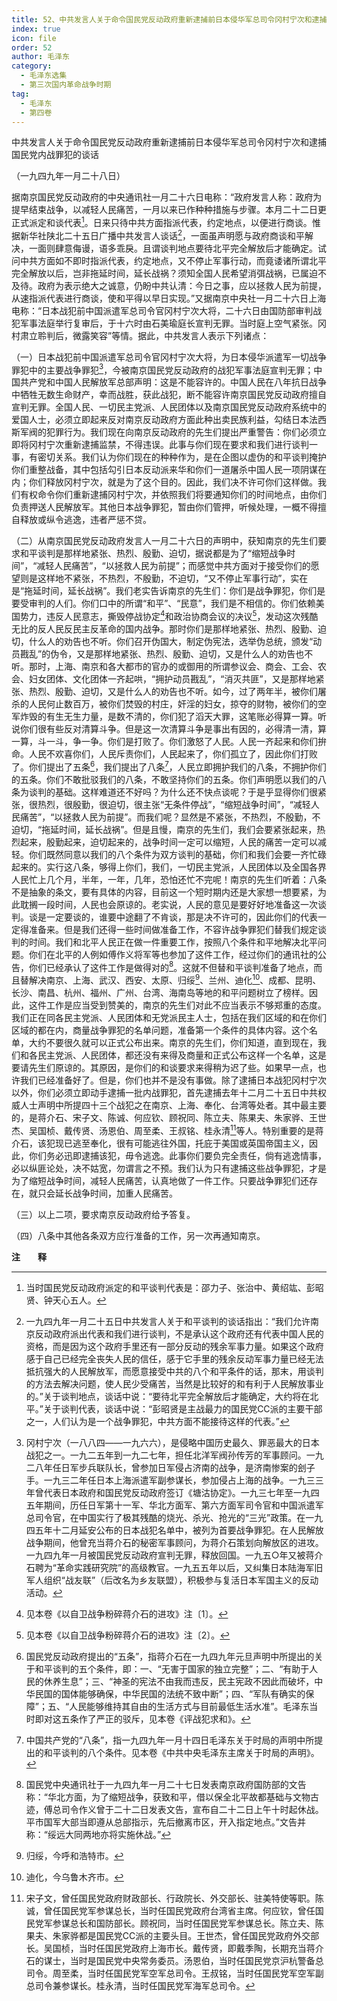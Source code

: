 ```yaml
---
title: 52、中共发言人关于命令国民党反动政府重新逮捕前日本侵华军总司令冈村宁次和逮捕国民党内战罪犯的谈话（一九四九年一月二十八日）
index: true
icon: file
order: 52
author: 毛泽东
category:
  - 毛泽东选集
  - 第三次国内革命战争时期
tag:
  - 毛泽东
  - 第四卷
---
```


中共发言人关于命令国民党反动政府重新逮捕前日本侵华军总司令冈村宁次和逮捕国民党内战罪犯的谈话

（一九四九年一月二十八日）

据南京国民党反动政府的中央通讯社一月二十六日电称：“政府发言人称：政府为提早结束战争，以减轻人民痛苦，一月以来已作种种措施与步骤。本月二十二日更正式派定和谈代表[^1]。日来只待中共方面指派代表，约定地点，以便进行商谈。惟据新华社陕北二十五日广播中共发言人谈话[^2]，一面虽声明愿与政府商谈和平解决，一面则肆意侮谩，语多乖戾。且谓谈判地点要待北平完全解放后才能确定。试问中共方面如不即时指派代表，约定地点，又不停止军事行动，而竟诿诸所谓北平完全解放以后，岂非拖延时间，延长战祸？须知全国人民希望消弭战祸，已属迫不及待。政府为表示绝大之诚意，仍盼中共认清：今日之事，应以拯救人民为前提，从速指派代表进行商谈，使和平得以早日实现。”又据南京中央社一月二十六日上海电称：“日本战犯前中国派遣军总司令官冈村宁次大将，二十六日由国防部审判战犯军事法庭举行复审后，于十六时由石美瑜庭长宣判无罪。当时庭上空气紧张。冈村肃立聆判后，微露笑容”等情。据此，中共发言人表示下列诸点：

（一）日本战犯前中国派遣军总司令官冈村宁次大将，为日本侵华派遣军一切战争罪犯中的主要战争罪犯[^3]，今被南京国民党反动政府的战犯军事法庭宣判无罪；中国共产党和中国人民解放军总部声明：这是不能容许的。中国人民在八年抗日战争中牺牲无数生命财产，幸而战胜，获此战犯，断不能容许南京国民党反动政府擅自宣判无罪。全国人民、一切民主党派、人民团体以及南京国民党反动政府系统中的爱国人士，必须立即起来反对南京反动政府方面此种出卖民族利益，勾结日本法西斯军阀的犯罪行为。我们现在向南京反动政府的先生们提出严重警告：你们必须立即将冈村宁次重新逮捕监禁，不得违误。此事与你们现在要求和我们进行谈判一事，有密切关系。我们认为你们现在的种种作为，是在企图以虚伪的和平谈判掩护你们重整战备，其中包括勾引日本反动派来华和你们一道屠杀中国人民一项阴谋在内；你们释放冈村宁次，就是为了这个目的。因此，我们决不许可你们这样做。我们有权命令你们重新逮捕冈村宁次，并依照我们将要通知你们的时间地点，由你们负责押送人民解放军。其他日本战争罪犯，暂由你们管押，听候处理，一概不得擅自释放或纵令逃逸，违者严惩不贷。

（二）从南京国民党反动政府发言人一月二十六日的声明中，获知南京的先生们要求和平谈判是那样地紧张、热烈、殷勤、迫切，据说都是为了“缩短战争时间”，“减轻人民痛苦”，“以拯救人民为前提”；而感觉中共方面对于接受你们的愿望则是这样地不紧张，不热烈，不殷勤，不迫切，“又不停止军事行动”，实在是“拖延时间，延长战祸”。我们老实告诉南京的先生们：你们是战争罪犯，你们是要受审判的人们。你们口中的所谓“和平”、“民意”，我们是不相信的。你们依赖美国势力，违反人民意志，撕毁停战协定[^4]和政治协商会议的决议[^5]，发动这次残酷无比的反人民反民主反革命的国内战争。那时你们是那样地紧张、热烈、殷勤、迫切，什么人的劝告也不听。你们召开伪国大，制定伪宪法，选举伪总统，颁发“动员戡乱”的伪令，又是那样地紧张、热烈、殷勤、迫切，又是什么人的劝告也不听。那时，上海、南京和各大都市的官办的或御用的所谓参议会、商会、工会、农会、妇女团体、文化团体一齐起哄，“拥护动员戡乱”，“消灭共匪”，又是那样地紧张、热烈、殷勤、迫切，又是什么人的劝告也不听。如今，过了两年半，被你们屠杀的人民何止数百万，被你们焚毁的村庄，奸淫的妇女，掠夺的财物，被你们的空军炸毁的有生无生力量，是数不清的，你们犯了滔天大罪，这笔账必得算一算。听说你们很有些反对清算斗争。但是这一次清算斗争是事出有因的，必得清一清，算一算，斗一斗，争一争。你们是打败了。你们激怒了人民。人民一齐起来和你们拚命。人民不欢喜你们，人民斥责你们，人民起来了，你们孤立了，因此你们打败了。你们提出了五条[^6]，我们提出了八条[^7]，人民立即拥护我们的八条，不拥护你们的五条。你们不敢批驳我们的八条，不敢坚持你们的五条。你们声明愿以我们的八条为谈判的基础。这样难道还不好吗？为什么还不快点谈呢？于是乎显得你们很紧张，很热烈，很殷勤，很迫切，很主张“无条件停战”，“缩短战争时间”，“减轻人民痛苦”，“以拯救人民为前提”。而我们呢？显然是不紧张，不热烈，不殷勤，不迫切，“拖延时间，延长战祸”。但是且慢，南京的先生们，我们会要紧张起来，热烈起来，殷勤起来，迫切起来的，战争时间一定可以缩短，人民的痛苦一定可以减轻。你们既然同意以我们的八个条件为双方谈判的基础，你们和我们会要一齐忙碌起来的。实行这八条，够得上你们，我们，一切民主党派，人民团体以及全国各界人民忙上几个月，半年，一年，几年，恐怕还忙不完呢！南京的先生们听着：八条不是抽象的条文，要有具体的内容，目前这一个短时期内还是大家想一想要紧，为此耽搁一段时间，人民也会原谅的。老实说，人民的意见是要好好地准备这一次谈判。谈是一定要谈的，谁要中途翻了不肯谈，那是决不许可的，因此你们的代表一定得准备来。但是我们还得一些时间做准备工作，不容许战争罪犯们替我们规定谈判的时间。我们和北平人民正在做一件重要工作，按照八个条件和平地解决北平问题。你们在北平的人例如傅作义将军等也参加了这件工作，经过你们的通讯社的公告，你们已经承认了这件工作是做得对的[^8]。这就不但替和平谈判准备了地点，而且替解决南京、上海、武汉、西安、太原、归绥[^9]、兰州、迪化[^10]、成都、昆明、长沙、南昌、杭州、福州、广州、台湾、海南岛等地的和平问题树立了榜样。因此，这件工作是应当受到赞美的，南京的先生们对此不应当表示不够郑重的态度。我们正在同各民主党派、人民团体和无党派民主人士，包括在我们区域的和在你们区域的都在内，商量战争罪犯的名单问题，准备第一个条件的具体内容。这个名单，大约不要很久就可以正式公布出来。南京的先生们，你们知道，直到现在，我们和各民主党派、人民团体，都还没有来得及商量和正式公布这样一个名单，这是要请先生们原谅的。其原因，是你们的和谈要求来得稍为迟了些。如果早一点，也许我们已经准备好了。但是，你们也并不是没有事做。除了逮捕日本战犯冈村宁次以外，你们必须立即动手逮捕一批内战罪犯，首先逮捕去年十二月二十五日中共权威人士声明中所提四十三个战犯之在南京、上海、奉化、台湾等处者。其中最主要的，是蒋介石、宋子文、陈诚、何应钦、顾祝同、陈立夫、陈果夫、朱家骅、王世杰、吴国桢、戴传贤、汤恩伯、周至柔、王叔铭、桂永清[^11]等人。特别重要的是蒋介石，该犯现已逃至奉化，很有可能逃往外国，托庇于美国或英国帝国主义，因此，你们务必迅即逮捕该犯，毋令逃逸。此事你们要负完全责任，倘有逃逸情事，必以纵匪论处，决不姑宽，勿谓言之不预。我们认为只有逮捕这些战争罪犯，才是为了缩短战争时间，减轻人民痛苦，认真地做了一件工作。只要战争罪犯们还存在，就只会延长战争时间，加重人民痛苦。

（三）以上二项，要求南京反动政府给予答复。

（四）八条中其他各条双方应行准备的工作，另一次再通知南京。

**注　　释**  

[^1]: 当时国民党反动政府派定的和平谈判代表是：邵力子、张治中、黄绍竑、彭昭贤、钟天心五人。

[^2]:一九四九年一月二十五日中共发言人关于和平谈判的谈话指出：“我们允许南京反动政府派出代表和我们进行谈判，不是承认这个政府还有代表中国人民的资格，而是因为这个政府手里还有一部分反动的残余军事力量。如果这个政府感于自己已经完全丧失人民的信任，感于它手里的残余反动军事力量已经无法抵抗强大的人民解放军，而愿意接受中共的八个和平条件的话，那末，用谈判的方法去解决问题，使人民少受痛苦，当然是比较好的和有利于人民解放事业的。”关于谈判地点，谈话中说：“要待北平完全解放后才能确定，大约将在北平。”关于谈判代表，谈话中说：“彭昭贤是主战最力的国民党CC派的主要干部之一，人们认为是一个战争罪犯，中共方面不能接待这样的代表。”

[^3]:冈村宁次（一八八四——一九六六），是侵略中国历史最久、罪恶最大的日本战犯之一。一九二五年到一九二七年，担任北洋军阀孙传芳的军事顾问。一九二八年任日军步兵联队长，曾参加日军侵占济南的战争，是济南惨案的刽子手。一九三二年任日本上海派遣军副参谋长，参加侵占上海的战争。一九三三年曾代表日本政府和国民党反动政府签订《塘沽协定》。一九三七年至一九四五年期间，历任日军第十一军、华北方面军、第六方面军司令官和中国派遣军总司令官，在中国实行了极其残酷的烧光、杀光、抢光的“三光”政策。在一九四五年十二月延安公布的日本战犯名单中，被列为首要战争罪犯。在人民解放战争期间，他曾充当蒋介石的秘密军事顾问，为蒋介石策划向解放区的进攻。一九四九年一月被国民党反动政府宣判无罪，释放回国。一九五○年又被蒋介石聘为“革命实践研究院”的高级教官。一九五五年以后，又纠集日本陆海军旧军人组织“战友联”（后改名为乡友联盟），积极参与复活日本军国主义的反动活动。

[^4]: 见本卷《以自卫战争粉碎蒋介石的进攻》注〔1〕。

[^5]: 见本卷《以自卫战争粉碎蒋介石的进攻》注〔2〕。

[^6]:国民党反动政府提出的“五条”，指蒋介石在一九四九年元旦声明中所提出的关于和平谈判的五个条件，即：一、“无害于国家的独立完整”；二、“有助于人民的休养生息”；三、“神圣的宪法不由我而违反，民主宪政不因此而破坏，中华民国的国体能够确保，中华民国的法统不致中断”；四、“军队有确实的保障”；五、“人民能够维持其自由的生活方式与目前最低生活水准”。毛泽东当时即对这五条作了严正的驳斥，见本卷《评战犯求和》。

[^7]: 中国共产党的“八条”，指一九四九年一月十四日毛泽东关于时局的声明中所提出的和平谈判的八个条件。见本卷《中共中央毛泽东主席关于时局的声明》。

[^8]:国民党中央通讯社于一九四九年一月二十七日发表南京政府国防部的文告称：“华北方面，为了缩短战争，获致和平，借以保全北平故都基础与文物古迹，傅总司令作义曾于二十二日发表文告，宣布自二十二日上午十时起休战。平市国军大部当即遵从总部指示，先后撤离市区，开入指定地点。”文告并称：“绥远大同两地亦将实施休战。”

[^9]: 归绥，今呼和浩特市。

[^10]: 迪化，今乌鲁木齐市。

[^11]:宋子文，曾任国民党政府财政部长、行政院长、外交部长、驻美特使等职。陈诚，曾任国民党军参谋总长，当时任国民党政府台湾省主席。何应钦，曾任国民党军参谋总长和国防部长。顾祝同，当时任国民党军参谋总长。陈立夫、陈果夫、朱家骅都是国民党CC派的主要头目。王世杰，曾任国民党政府外交部长。吴国桢，当时任国民党政府上海市长。戴传贤，即戴季陶，长期充当蒋介石的谋士，当时是国民党中央常务委员。汤恩伯，当时任国民党京沪杭警备总司令。周至柔，当时任国民党军空军总司令。王叔铭，当时任国民党军空军副总司令兼参谋长。桂永清，当时任国民党军海军总司令。
